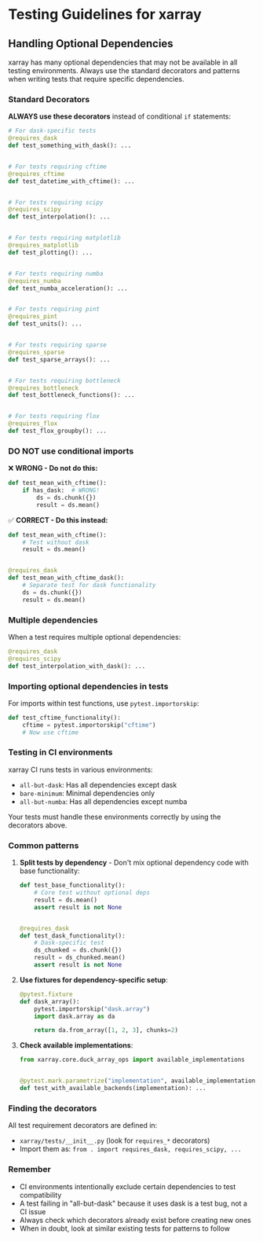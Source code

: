 # Testing Guidelines for xarray

## Handling Optional Dependencies

xarray has many optional dependencies that may not be available in all testing environments. Always use the standard decorators and patterns when writing tests that require specific dependencies.

### Standard Decorators

**ALWAYS use these decorators** instead of conditional `if` statements:

```python
# For dask-specific tests
@requires_dask
def test_something_with_dask(): ...


# For tests requiring cftime
@requires_cftime
def test_datetime_with_cftime(): ...


# For tests requiring scipy
@requires_scipy
def test_interpolation(): ...


# For tests requiring matplotlib
@requires_matplotlib
def test_plotting(): ...


# For tests requiring numba
@requires_numba
def test_numba_acceleration(): ...


# For tests requiring pint
@requires_pint
def test_units(): ...


# For tests requiring sparse
@requires_sparse
def test_sparse_arrays(): ...


# For tests requiring bottleneck
@requires_bottleneck
def test_bottleneck_functions(): ...


# For tests requiring flox
@requires_flox
def test_flox_groupby(): ...
```

### DO NOT use conditional imports

❌ **WRONG - Do not do this:**

```python
def test_mean_with_cftime():
    if has_dask:  # WRONG!
        ds = ds.chunk({})
        result = ds.mean()
```

✅ **CORRECT - Do this instead:**

```python
def test_mean_with_cftime():
    # Test without dask
    result = ds.mean()


@requires_dask
def test_mean_with_cftime_dask():
    # Separate test for dask functionality
    ds = ds.chunk({})
    result = ds.mean()
```

### Multiple dependencies

When a test requires multiple optional dependencies:

```python
@requires_dask
@requires_scipy
def test_interpolation_with_dask(): ...
```

### Importing optional dependencies in tests

For imports within test functions, use `pytest.importorskip`:

```python
def test_cftime_functionality():
    cftime = pytest.importorskip("cftime")
    # Now use cftime
```

### Testing in CI environments

xarray CI runs tests in various environments:

- `all-but-dask`: Has all dependencies except dask
- `bare-minimum`: Minimal dependencies only
- `all-but-numba`: Has all dependencies except numba

Your tests must handle these environments correctly by using the decorators above.

### Common patterns

1. **Split tests by dependency** - Don't mix optional dependency code with base functionality:

   ```python
   def test_base_functionality():
       # Core test without optional deps
       result = ds.mean()
       assert result is not None


   @requires_dask
   def test_dask_functionality():
       # Dask-specific test
       ds_chunked = ds.chunk({})
       result = ds_chunked.mean()
       assert result is not None
   ```

2. **Use fixtures for dependency-specific setup**:

   ```python
   @pytest.fixture
   def dask_array():
       pytest.importorskip("dask.array")
       import dask.array as da

       return da.from_array([1, 2, 3], chunks=2)
   ```

3. **Check available implementations**:

   ```python
   from xarray.core.duck_array_ops import available_implementations


   @pytest.mark.parametrize("implementation", available_implementations())
   def test_with_available_backends(implementation): ...
   ```

### Finding the decorators

All test requirement decorators are defined in:

- `xarray/tests/__init__.py` (look for `requires_*` decorators)
- Import them as: `from . import requires_dask, requires_scipy, ...`

### Remember

- CI environments intentionally exclude certain dependencies to test compatibility
- A test failing in "all-but-dask" because it uses dask is a test bug, not a CI issue
- Always check which decorators already exist before creating new ones
- When in doubt, look at similar existing tests for patterns to follow
